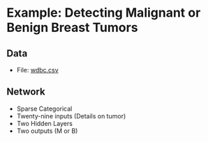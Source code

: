 # Example: Detecting Malignant or Benign Breast Tumors

## Data
- File: [wdbc.csv](wdbc.csv)

## Network
- Sparse Categorical
- Twenty-nine inputs (Details on tumor)
- Two Hidden Layers
- Two outputs (M or B)
